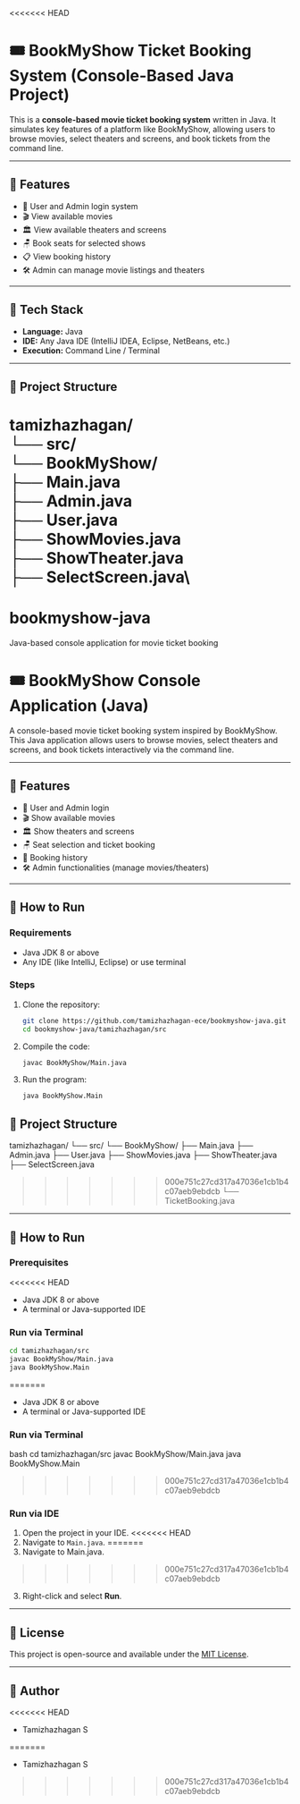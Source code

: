 <<<<<<< HEAD
# 🎟️ BookMyShow Ticket Booking System (Console-Based Java Project)

This is a **console-based movie ticket booking system** written in Java. It simulates key features of a platform like BookMyShow, allowing users to browse movies, select theaters and screens, and book tickets from the command line.

---

## 🚀 Features

- 👤 User and Admin login system
- 🎬 View available movies
- 🏛️ View available theaters and screens
- 🪑 Book seats for selected shows
- 📋 View booking history
- 🛠 Admin can manage movie listings and theaters

---

## 🧰 Tech Stack

- **Language:** Java
- **IDE:** Any Java IDE (IntelliJ IDEA, Eclipse, NetBeans, etc.)
- **Execution:** Command Line / Terminal

---

## 📁 Project Structure

tamizhazhagan/\
└── src/\
└── BookMyShow/\
├── Main.java\
├── Admin.java\
├── User.java\
├── ShowMovies.java\
├── ShowTheater.java\
├── SelectScreen.java\
=======
# bookmyshow-java
Java-based console application for movie ticket booking
# 🎟️ BookMyShow Console Application (Java)

A console-based movie ticket booking system inspired by BookMyShow. This Java application allows users to browse movies, select theaters and screens, and book tickets interactively via the command line.

---

## 📌 Features

- 👤 User and Admin login
- 🎬 Show available movies
- 🏛️ Show theaters and screens
- 🪑 Seat selection and ticket booking
- 📃 Booking history
- 🛠 Admin functionalities (manage movies/theaters)

---

## 🚀 How to Run

### Requirements

- Java JDK 8 or above
- Any IDE (like IntelliJ, Eclipse) or use terminal

### Steps

1. Clone the repository:
   ```bash
   git clone https://github.com/tamizhazhagan-ece/bookmyshow-java.git
   cd bookmyshow-java/tamizhazhagan/src
2. Compile the code:
   ```bash
   javac BookMyShow/Main.java
3. Run the program:
   ```bash
   java BookMyShow.Main

## 📁 Project Structure

tamizhazhagan/
└── src/
└── BookMyShow/
├── Main.java
├── Admin.java
├── User.java
├── ShowMovies.java
├── ShowTheater.java
├── SelectScreen.java
>>>>>>> 000e751c27cd317a47036e1cb1b4c07aeb9ebdcb
└── TicketBooking.java

---

## 🧪 How to Run

### Prerequisites

<<<<<<< HEAD
- Java JDK 8 or above
- A terminal or Java-supported IDE

### Run via Terminal

```bash
cd tamizhazhagan/src
javac BookMyShow/Main.java
java BookMyShow.Main
```
=======
* Java JDK 8 or above
* A terminal or Java-supported IDE

### Run via Terminal

bash
cd tamizhazhagan/src
javac BookMyShow/Main.java
java BookMyShow.Main

>>>>>>> 000e751c27cd317a47036e1cb1b4c07aeb9ebdcb

### Run via IDE

1. Open the project in your IDE.
<<<<<<< HEAD
2. Navigate to `Main.java`.
=======
2. Navigate to Main.java.
>>>>>>> 000e751c27cd317a47036e1cb1b4c07aeb9ebdcb
3. Right-click and select **Run**.

---

## 📄 License

This project is open-source and available under the [MIT License](LICENSE).

---

## 👤 Author

<<<<<<< HEAD
- Tamizhazhagan S

=======
* Tamizhazhagan S

   
>>>>>>> 000e751c27cd317a47036e1cb1b4c07aeb9ebdcb
